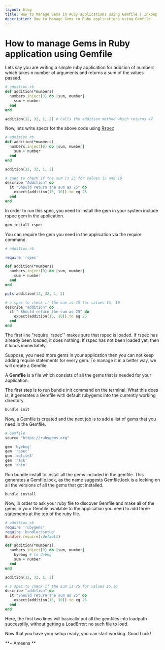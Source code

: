 ```yaml
---
layout: blog
title: How to Manage Gems in Ruby applications using Gemfile | Inkoop
description: How to Manage Gems in Ruby applications using Gemfile
---
```


# How to manage Gems in Ruby application using Gemfile

Lets say you are writing a simple ruby application for addition of numbers which takes n number of arguments and returns a sum of the values passed.

```ruby
# addition.rb
def addition(*numbers)
  numbers.inject(0) do |sum, number|
    sum + number
  end
end

addition(12, 32, 1, 2) # Calls the addition method which returns 47
```

Now, lets write specs for the above code using [Rspec](http://rspec.info/)

```ruby
# addition.rb
def addition(*numbers)
  numbers.inject(0) do |sum, number|
    sum + number
  end
end

addition(12, 32, 1, 2)

# spec to check if the sum is 25 for values 15 and 10
describe "Addition" do
  it "Should return the sum as 25" do
    expect(addition(15, 10)).to eq 25
  end
end
```

In order to run this spec, you need to install the gem in your system include rspec gem in the application.

```bash
gem install rspec
```

You can require the gem you need in the application via the require command.

```ruby
# addition.rb

require 'rspec'

def addition(*numbers)
  numbers.inject(0) do |sum, number|
    sum + number
  end
end

puts addition(12, 32, 1, 2)

# a spec to check if the sum is 25 for values 15, 10
describe "addition" do
  it " Should return the sum as 25" do
    expect(addition(15, 10)).to eq 25
  end
end
```

The first line "require 'rspec'" makes sure that rspec is loaded. If rspec has already been loaded, it does nothing. If rspec has not been loaded yet, then it loads immediately.

Suppose, you need more gems in your application then you can not keep adding require statements for every gem. To manage it in a better way, we will create a Gemfile.

A __Gemfile__ is a file which consists of all the gems that is needed for your application.

The first step is to run bundle init command on the terminal. What this does is, it generates a Gemfile with default rubygems into the currently working directory.

```bash
bundle init
```

Now, a Gemfile is created and the next job is to add a list of gems that you need in the Gemfile. 

```ruby
# Gemfile
source "https://rubygems.org"

gem 'byebug'
gem 'rspec'
gem 'sqlite3'
gem 'rack'
gem 'thin'
```

Run bundle install to install all the gems included in the gemfile. This generates a Gemfile.lock, as the name suggests Gemfile.lock is a locking on all the versions of all the gems that got installed.

```
bundle install
```

Now, in order to ask your ruby file to discover Gemfile and make all of the gems in your Gemfile available to the application you need to add three statements at the top of the ruby file.

```ruby
# addition.rb
require 'rubygems'
require 'bundler/setup'
Bundler.require(:default)

def addition(*numbers)
  numbers.inject(0) do |sum, number|
    byebug # to debug
    sum + number
  end
end

addition(12, 32, 1, 2)

# a spec to check if the sum is 25 for values 15,10
describe "addition" do
  it "Should return the sum as 25" do
    expect(addition(15, 10)).to eq 25
  end
end
```

Here, the first two lines will basically put all the gemfiles into loadpath successflly, without getting a LoadError: no such file to load.

Now that you have your setup ready, you can start working. Good Luck!

**~ Ameena **
